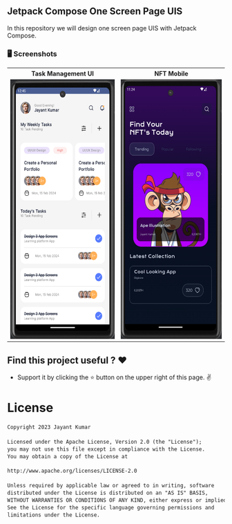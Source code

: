 ## Jetpack Compose One Screen Page UIS

<p> In this repository we will design one screen page UIS with Jetpack Compose.</p>

### 🖥️ Screenshots

<table style="width:100%">
  <tr>
    <th>Task Management UI</th>
    <th>NFT Mobile</th>
  </tr>
  <tr>
    <td><img src="screenshots/taskManagement.png" height="600" alt="task_management"/></td>
    <td><img src="screenshots/NFT.png" height="600" alt="nft_mobile"/></td>
  </tr>
</table>

## Find this project useful ? ❤️

- Support it by clicking the ⭐️ button on the upper right of this page. ✌️

# License

```markdown
Copyright 2023 Jayant Kumar

Licensed under the Apache License, Version 2.0 (the "License");
you may not use this file except in compliance with the License.
You may obtain a copy of the License at

http://www.apache.org/licenses/LICENSE-2.0

Unless required by applicable law or agreed to in writing, software
distributed under the License is distributed on an "AS IS" BASIS,
WITHOUT WARRANTIES OR CONDITIONS OF ANY KIND, either express or implied.
See the License for the specific language governing permissions and
limitations under the License.
```
